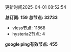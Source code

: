 更新时间2025-04-01 08:52:54

**总订阅: 159**
**总节点: 32733**
- vless节点: 11868
- hysteria2节点: 4

**google ping有效节点: 455**
